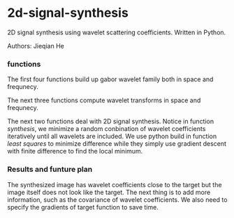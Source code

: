 # 2d-signal-synthesis

2D signal synthesis using wavelet scattering coefficients. Written in Python.

Authors: Jieqian He

### functions

The first four functions build up gabor wavelet family both in space and frequnecy.

The next three functions compute wavelet transforms in space and frequnecy.

The next two functions deal with 2D signal synthesis. Notice in function *synthesis*, we minimize a random conbination of wavelet coefficients iteratively until all wavelets are included. We use python build in function *least squares* to minimize difference while they simply use gradient descent with finite difference to find the local minimum.

### Results and funture plan
The synthesized image has wavelet coefficients close to the target but the image itself does not look like the target. The next thing is to add more information, such as the covariance of wavelet coefficients. We also need to specify the gradients of target function to save time.


